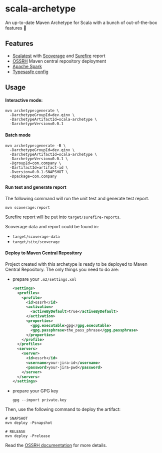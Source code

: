 # scala-archetype
An up-to-date Maven Archetype for Scala with a bunch of out-of-the-box features 🍻

## Features
- [Scalatest](https://www.scalatest.org/) with [Scoverage](http://scoverage.org/) and [Surefire](https://maven.apache.org/surefire/maven-surefire-plugin/) report
- [OSSRH](https://central.sonatype.org/pages/ossrh-guide.html) Maven central repository deployment
- [Apache Spark](https://spark.apache.org/)
- [Typesasfe config](https://github.com/lightbend/config)

## Usage

#### Interactive mode:
```shell script
mvn archetype:generate \
  -DarchetypeGroupId=dev.qinx \
  -DarchetypeArtifactId=scala-archetype \
  -DarchetypeVersion=0.0.1
```

#### Batch mode
```shell script
mvn archetype:generate -B \
  -DarchetypeGroupId=dev.qinx \
  -DarchetypeArtifactId=scala-archetype \
  -DarchetypeVersion=0.0.1 \
  -DgroupId=com.company \
  -DartifactId=artifact-id \
  -Dversion=0.0.1-SNAPSHOT \
  -Dpackage=com.company
```

#### Run test and generate report
The following command will run the unit test and generate test report.
```shell script
mvn scoverage:report
```
Surefire report will be put into `target/surefire-reports`.

Scoverage data and report could be found in:
- `target/scoverage-data`
- `target/site/scoverage`

#### Deploy to Maven Central Repository

Project created with this archetype is ready to be deployed to Maven Central Repository.
The only things you need to do are:
- prepare your `.m2/settings.xml`
  ```xml
  <settings>
    <profiles>
      <profile>
        <id>ossrh</id>
        <activation>
          <activeByDefault>true</activeByDefault>
        </activation>
        <properties>
          <gpg.executable>gpg</gpg.executable>
          <gpg.passphrase>the_pass_phrase</gpg.passphrase>
        </properties>
      </profile>
    </profiles>
    <servers>
      <server>
        <id>ossrh</id>
        <username>your-jira-id</username>
        <password>your-jira-pwd</password>
      </server>
    </servers>
  </settings>
  ```
- prepare your GPG key
  ```shell script
  gpg --import private.key
  ```

Then, use the following command to deploy the artifact:
```shell script
# SNAPSHOT
mvn deploy -Psnapshot

# RELEASE
mvn deploy -Prelease
```

Read the [OSSRH documentation](https://central.sonatype.org/pages/ossrh-guide.html) for more details.


